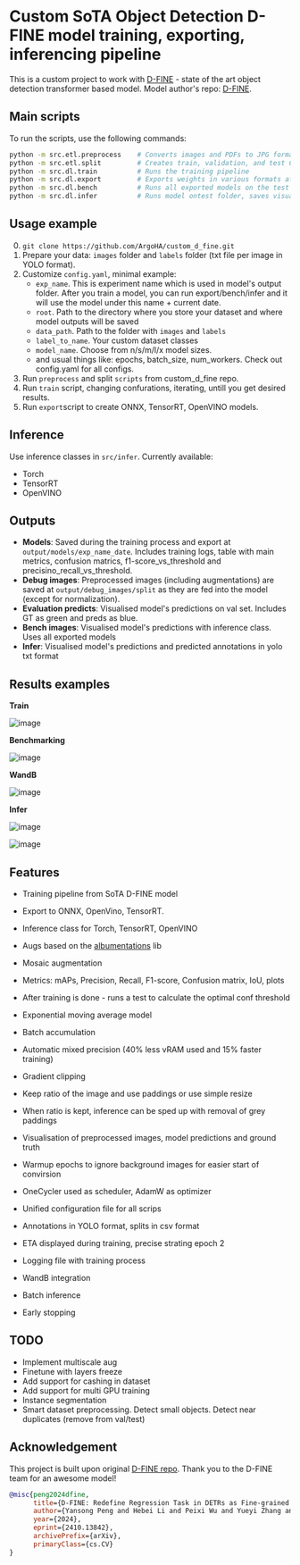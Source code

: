 # Custom SoTA Object Detection D-FINE model training, exporting, inferencing pipeline
This is a custom project to work with [D-FINE](https://arxiv.org/abs/2410.13842) - state of the art object detection transformer based model. Model author's repo: [D-FINE](https://github.com/Peterande/D-FINE).

## Main scripts
To run the scripts, use the following commands:
```bash
python -m src.etl.preprocess    # Converts images and PDFs to JPG format
python -m src.etl.split         # Creates train, validation, and test CSVs with image paths
python -m src.dl.train          # Runs the training pipeline
python -m src.dl.export         # Exports weights in various formats after training
python -m src.dl.bench          # Runs all exported models on the test set
python -m src.dl.infer          # Runs model ontest folder, saves visualisations and txt preds
```

## Usage example
0. `git clone https://github.com/ArgoHA/custom_d_fine.git`
1. Prepare your data: `images` folder and `labels` folder (txt file per image in YOLO format).
2. Customize `config.yaml`, minimal example:
      - `exp_name`. This is experiment name which is used in model's output folder. After you train a model, you can run export/bench/infer and it will use the model under this name + current date.
      - `root`. Path to the directory where you store your dataset and where model outputs will be saved
      - `data_path`. Path to the folder with `images` and `labels`
      - `label_to_name`. Your custom dataset classes
      - `model_name`. Choose from n/s/m/l/x model sizes.
      - and usual things like: epochs, batch_size, num_workers. Check out config.yaml for all configs.
3. Run `preprocess` and split `scripts` from custom_d_fine repo.
4. Run `train` script, changing confurations, iterating, untill you get desired results.
5. Run `export`script to create ONNX, TensorRT, OpenVINO models.

## Inference
Use inference classes in `src/infer`. Currently available:
- Torch
- TensorRT
- OpenVINO

## Outputs
- **Models**: Saved during the training process and export at `output/models/exp_name_date`. Includes training logs, table with main metrics, confusion matrics, f1-score_vs_threshold and precisino_recall_vs_threshold.
- **Debug images**: Preprocessed images (including augmentations) are saved at `output/debug_images/split` as they are fed into the model (except for normalization).
- **Evaluation predicts**: Visualised model's predictions on val set. Includes GT as green and preds as blue.
- **Bench images**: Visualised model's predictions with inference class. Uses all exported models
- **Infer**: Visualised model's predictions and predicted annotations in yolo txt format

## Results examples
**Train**

![image](assets/train.png)

**Benchmarking**

![image](assets/bench.png)

**WandB**

![image](assets/wandb.png)

**Infer**

![image](assets/infer_high.jpg)

![image](assets/infer_water.jpg)


## Features
- Training pipeline from SoTA D-FINE model
- Export to ONNX, OpenVino, TensorRT.
- Inference class for Torch, TensorRT, OpenVINO

- Augs based on the [albumentations](https://albumentations.ai) lib
- Mosaic augmentation
- Metrics: mAPs, Precision, Recall, F1-score, Confusion matrix, IoU, plots
- After training is done - runs a test to calculate the optimal conf threshold
- Exponential moving average model
- Batch accumulation
- Automatic mixed precision (40% less vRAM used and 15% faster training)
- Gradient clipping
- Keep ratio of the image and use paddings or use simple resize
- When ratio is kept, inference can be sped up with removal of grey paddings
- Visualisation of preprocessed images, model predictions and ground truth
- Warmup epochs to ignore background images for easier start of convirsion
- OneCycler used as scheduler, AdamW as optimizer
- Unified configuration file for all scrips
- Annotations in YOLO format, splits in csv format
- ETA displayed during training, precise strating epoch 2
- Logging file with training process
- WandB integration
- Batch inference
- Early stopping

## TODO
- Implement multiscale aug
- Finetune with layers freeze
- Add support for cashing in dataset
- Add support for multi GPU training
- Instance segmentation
- Smart dataset preprocessing. Detect small objects. Detect near duplicates (remove from val/test)


## Acknowledgement
This project is built upon original [D-FINE repo](https://github.com/Peterande/D-FINE). Thank you to the D-FINE team for an awesome model!

``` bibtex
@misc{peng2024dfine,
      title={D-FINE: Redefine Regression Task in DETRs as Fine-grained Distribution Refinement},
      author={Yansong Peng and Hebei Li and Peixi Wu and Yueyi Zhang and Xiaoyan Sun and Feng Wu},
      year={2024},
      eprint={2410.13842},
      archivePrefix={arXiv},
      primaryClass={cs.CV}
}
```
